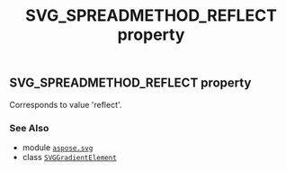 ﻿---
title: SVG_SPREADMETHOD_REFLECT property
second_title: Aspose.SVG for Python via .NET API References
description: 
type: docs
weight: 540
url: /python-net/aspose.svg/svggradientelement/svg_spreadmethod_reflect/
is_root: false
---

## SVG_SPREADMETHOD_REFLECT property


Corresponds to value 'reflect'.

### See Also
* module [`aspose.svg`](../../)
* class [`SVGGradientElement`](/svg/python-net/aspose.svg/svggradientelement)
